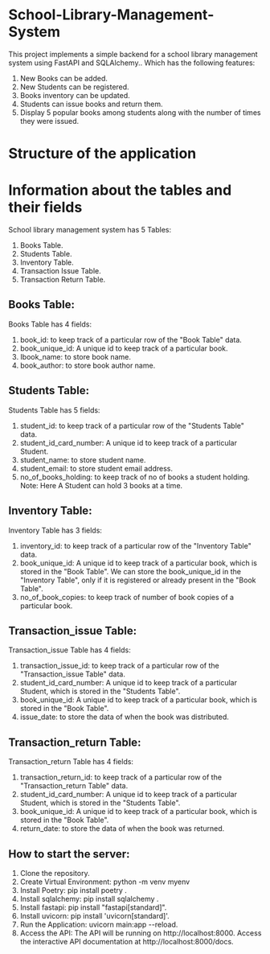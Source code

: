 # School-Library-Management-System
This project implements a simple backend for a school library management system using FastAPI and SQLAlchemy.. Which has the following features:

1.	New Books can be added.
2.	New Students can be registered.
3.	Books inventory can be updated.
4.	Students can issue books and return them.
5.	Display 5 popular books among students along with the number of times they were issued.


# Structure of the application

# Information about the tables and their fields
School library management system has 5 Tables:
1.	Books Table.
2.	Students Table.
3.	Inventory Table.
4.	Transaction Issue Table.
5.	Transaction Return Table.
## Books Table:


Books Table has 4 fields:
1.	book_id: to keep track of a particular row of the "Book Table" data.
2.	book_unique_id: A unique id to keep track of a particular book.
3.	Ibook_name: to store book name.
4.	book_author: to store book author name.

## Students Table:

    
Students Table has 5 fields:
1.	student_id: to keep track of a particular row of the "Students Table" data.
2.	student_id_card_number: A unique id to keep track of a particular Student.
3.	student_name: to store student name.
4.	student_email: to store student email address.
5.	no_of_books_holding: to keep track of no of books a student holding. Note: Here A Student can hold 3 books at a time.

## Inventory Table:


Inventory Table has 3 fields:
1.	inventory_id: to keep track of a particular row of the "Inventory Table" data.
2.	book_unique_id: A unique id to keep track of a particular book, which is stored in the "Book Table". We can store the book_unique_id in the "Inventory Table", only if it is registered or already present in the "Book Table".
3.	no_of_book_copies: to keep track of number of book copies of a particular book.

## Transaction_issue Table:


Transaction_issue Table has 4 fields:
1.	transaction_issue_id: to keep track of a particular row of the "Transaction_issue Table" data.
2.	student_id_card_number: A unique id to keep track of a particular Student, which is stored in the "Students Table".
3.	book_unique_id: A unique id to keep track of a particular book, which is stored in the "Book Table". 
4.	issue_date: to store the data of when the book was distributed.

## Transaction_return Table:


Transaction_return Table has 4 fields:
1.	transaction_return_id: to keep track of a particular row of the "Transaction_return Table" data.
2.	student_id_card_number: A unique id to keep track of a particular Student, which is stored in the "Students Table".
3.	book_unique_id: A unique id to keep track of a particular book, which is stored in the "Book Table". 
4.	return_date: to store the data of when the book was returned.

##  How to start the server:
1.	Clone the repository.
2.	Create Virtual Environment: python -m venv myenv
3.	Install Poetry: pip install poetry  .
4.	Install sqlalchemy: pip install sqlalchemy  .
5.	Install fastapi: pip install "fastapi[standard]".
6.	Install uvicorn: pip install 'uvicorn[standard]'.
7.	Run the Application: uvicorn main:app --reload.
8.	Access the API: The API will be running on http://localhost:8000. Access the interactive API documentation at http://localhost:8000/docs.



   
